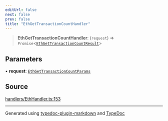 ```yaml
---
editUrl: false
next: false
prev: false
title: "EthGetTransactionCountHandler"
---
```


> **EthGetTransactionCountHandler**: (`request`) => `Promise`\<[`EthGetTransactionCountResult`](/generated/tevm/api/type-aliases/ethgettransactioncountresult/)\>

## Parameters

▪ **request**: [`EthGetTransactionCountParams`](/generated/tevm/api/type-aliases/ethgettransactioncountparams/)

## Source

[handlers/EthHandler.ts:153](https://github.com/evmts/tevm-monorepo/blob/main/vm/api/src/handlers/EthHandler.ts#L153)

***
Generated using [typedoc-plugin-markdown](https://www.npmjs.com/package/typedoc-plugin-markdown) and [TypeDoc](https://typedoc.org/)
